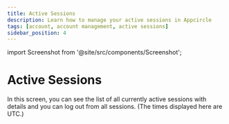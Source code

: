 ```yaml
---
title: Active Sessions
description: Learn how to manage your active sessions in Appcircle
tags: [account, account management, active sessions]
sidebar_position: 4
---
```


import Screenshot from '@site/src/components/Screenshot';

# Active Sessions

In this screen, you can see the list of all currently active sessions with details and you can log out from all sessions. (The times displayed here are UTC.)

<Screenshot url='https://cdn.appcircle.io/docs/assets/myaccount-active-sessions.png' />
